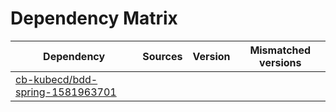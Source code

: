 # Dependency Matrix

Dependency | Sources | Version | Mismatched versions
---------- | ------- | ------- | -------------------
[cb-kubecd/bdd-spring-1581963701](https://github.com/cb-kubecd/bdd-spring-1581963701.git) |  | []() | 
